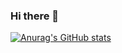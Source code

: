 ### Hi there 👋
[![Anurag's GitHub stats](https://github-readme-stats.vercel.app/api?username=Arjn_yuvrj)](https://github.com/anuraghazra/github-readme-stats)
<!--
**Arjunyuvaraj/Arjunyuvaraj** is a ✨ _special_ ✨ repository because its `README.md` (this file) appears on your GitHub profile.

Here are some ideas to get you started:

- 🔭 I’m currently working on ...
- 🌱 I’m currently learning ...
- 👯 I’m looking to collaborate on ...
- 🤔 I’m looking for help with ...
- 💬 Ask me about ...
- 📫 How to reach me: ...
- 😄 Pronouns: ...
- ⚡ Fun fact: ...
-->
